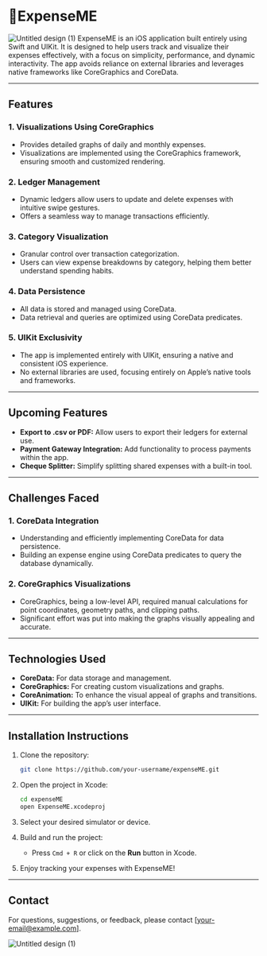 # 💸ExpenseME
![Untitled design (1)](https://github.com/user-attachments/assets/4b460404-797d-49d3-9c30-3878751a1926)
ExpenseME is an iOS application built entirely using Swift and UIKit. It is designed to help users track and visualize their expenses effectively, with a focus on simplicity, performance, and dynamic interactivity. The app avoids reliance on external libraries and leverages native frameworks like CoreGraphics and CoreData.

---

## Features

### 1. Visualizations Using CoreGraphics
- Provides detailed graphs of daily and monthly expenses.
- Visualizations are implemented using the CoreGraphics framework, ensuring smooth and customized rendering.

### 2. Ledger Management
- Dynamic ledgers allow users to update and delete expenses with intuitive swipe gestures.
- Offers a seamless way to manage transactions efficiently.

### 3. Category Visualization
- Granular control over transaction categorization.
- Users can view expense breakdowns by category, helping them better understand spending habits.

### 4. Data Persistence
- All data is stored and managed using CoreData.
- Data retrieval and queries are optimized using CoreData predicates.

### 5. UIKit Exclusivity
- The app is implemented entirely with UIKit, ensuring a native and consistent iOS experience.
- No external libraries are used, focusing entirely on Apple’s native tools and frameworks.

---

## Upcoming Features

- **Export to .csv or PDF:** Allow users to export their ledgers for external use.
- **Payment Gateway Integration:** Add functionality to process payments within the app.
- **Cheque Splitter:** Simplify splitting shared expenses with a built-in tool.

---

## Challenges Faced

### 1. CoreData Integration
- Understanding and efficiently implementing CoreData for data persistence.
- Building an expense engine using CoreData predicates to query the database dynamically.

### 2. CoreGraphics Visualizations
- CoreGraphics, being a low-level API, required manual calculations for point coordinates, geometry paths, and clipping paths.
- Significant effort was put into making the graphs visually appealing and accurate.

---

## Technologies Used

- **CoreData:** For data storage and management.
- **CoreGraphics:** For creating custom visualizations and graphs.
- **CoreAnimation:** To enhance the visual appeal of graphs and transitions.
- **UIKit:** For building the app’s user interface.

---

## Installation Instructions

1. Clone the repository:
   ```bash
   git clone https://github.com/your-username/expenseME.git
   ```

2. Open the project in Xcode:
   ```bash
   cd expenseME
   open ExpenseME.xcodeproj
   ```

3. Select your desired simulator or device.

4. Build and run the project:
   - Press `Cmd + R` or click on the **Run** button in Xcode.

5. Enjoy tracking your expenses with ExpenseME!

---

## Contact
For questions, suggestions, or feedback, please contact [your-email@example.com].


![Untitled design (1)](https://github.com/user-attachments/assets/4b460404-797d-49d3-9c30-3878751a1926)

